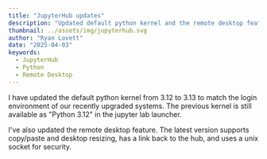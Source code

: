 ```yaml
---
title: "JupyterHub updates"
description: "Updated default python kernel and the remote desktop feature."
thumbnail: ../assets/img/jupyterhub.svg
author: "Ryan Lovett"
date: "2025-04-03"
keywords:
  - JupyterHub
  - Python
  - Remote Desktop
---
```


I have updated the default python kernel from 3.12 to 3.13 to match the login environment of our recently upgraded systems. The previous kernel is still available as "Python 3.12" in the jupyter lab launcher.

I've also updated the remote desktop feature. The latest version supports copy/paste and desktop resizing, has a link back to the hub, and uses a unix socket for security.
